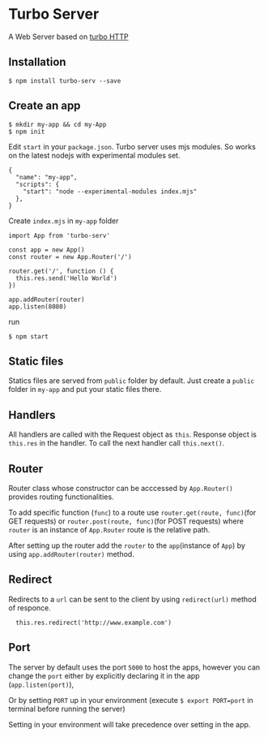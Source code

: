 # Turbo Server
A Web Server based on [turbo HTTP](https://www.npmjs.com/package/turbo-http)

## Installation

```
$ npm install turbo-serv --save
```

## Create an app

```
$ mkdir my-app && cd my-App
$ npm init
```

Edit `start` in your `package.json`. Turbo server uses mjs modules. So works on
the latest nodejs with experimental modules set.

```
{
  "name": "my-app",
  "scripts": {
    "start": "node --experimental-modules index.mjs"
  },
}
```

Create `index.mjs` in `my-app` folder
```
import App from 'turbo-serv'

const app = new App()
const router = new App.Router('/')

router.get('/', function () {
  this.res.send('Hello World')
})

app.addRouter(router)
app.listen(8080)
```

run
```
$ npm start
```

## Static files
Statics files are served from `public` folder by default. Just create a `public` folder
in `my-app` and put your static files there.

## Handlers
All handlers are called with the Request object as `this`. Response object is
`this.res` in the handler. To call the next handler call `this.next()`.

## Router 
Router class whose constructor can be acccessed by `App.Router()` provides routing functionalities.

To add specific function (`func`) to a route use `router.get(route, func)`(for GET requests) or `router.post(route, func)`(for POST requests) where `router` is an instance of `App.Router` route is the relative path.

After setting up the router add the `router` to the `app`(instance of `App`) by using `app.addRouter(router)` method.

## Redirect 
Redirects to a `url` can be sent to the client by using `redirect(url)` method of responce.

```
  this.res.redirect('http://www.example.com')
```
## Port
The server by default uses the port `5000` to host the apps, however you can change the `port` either by explicitly declaring it in the app (`app.listen(port)`),

Or by setting `PORT` up in your environment (execute `$ export PORT=port` in terminal before running the server)

Setting in your environment will take precedence over setting in the app.